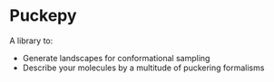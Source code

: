# Puckepy

A library to: 
- Generate landscapes for conformational sampling
- Describe your molecules by a multitude of puckering formalisms
